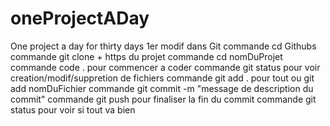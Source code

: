 # oneProjectADay
One project a day for thirty days
    1er modif
        dans Git
            commande cd Githubs
            commande git clone + https du projet
            commande cd nomDuProjet
            commande code . pour commencer a coder
            commande git status pour voir creation/modif/suppretion de fichiers
            commande git add . pour tout ou git add nomDuFichier
            commande git commit -m "message de description du commit"
            commande git push pour finaliser la fin du commit
            commande git status pour voir si tout va bien
